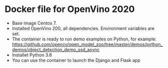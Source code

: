 # Docker file for OpenVino 2020
* Base image Centos 7.
* Installed OpenVino 200, all dependencies. Environment variables are set.
* The container is ready to run demo examples on Python, for example: https://github.com/opencv/open_model_zoo/tree/master/demos/python_demos/object_detection_demo_ssd_async
* Installet Python 3.6
* You can use the container to launch the Django and Flask app
